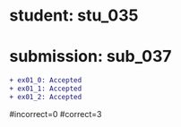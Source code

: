 # student: stu_035
# submission: sub_037

```diff
+ ex01_0: Accepted
+ ex01_1: Accepted
+ ex01_2: Accepted
```
#incorrect=0
#correct=3
